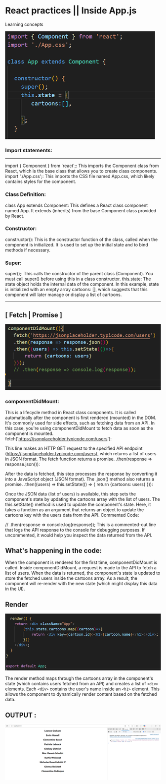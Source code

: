 # React practices || Inside App.js
Learning concepts

![alt text](image.png)



### Import statements:
-------

import { Component } from 'react';: This imports the Component class from React, which is the base class that allows you to create class components.
import './App.css';: This imports the CSS file named App.css, which likely contains styles for the component.

### Class Definition:
class App extends Component: This defines a React class component named App. It extends (inherits) from the base Component class provided by React.

### Constructor:

constructor(): This is the constructor function of the class, called when the component is initialized. It is used to set up the initial state and to bind methods if necessary.
### Super:
super();: This calls the constructor of the parent class (Component). You must call super() before using this in a class constructor.
this.state: The state object holds the internal data of the component. In this example, state is initialized with an empty array cartoons: [], which suggests that this component will later manage or display a list of cartoons.

------
## [ Fetch | Promise ]
![alt text](image-1.png)
### componentDidMount:

This is a lifecycle method in React class components. It is called automatically after the component is first rendered (mounted) in the DOM. It's commonly used for side effects, such as fetching data from an API.
In this case, you're using componentDidMount to fetch data as soon as the component is mounted.
fetch('https://jsonplaceholder.typicode.com/users'):

This line makes an HTTP GET request to the specified API endpoint (https://jsonplaceholder.typicode.com/users), which returns a list of users in JSON format. The fetch function returns a promise.
.then(response => response.json()):

After the data is fetched, this step processes the response by converting it into a JavaScript object (JSON format). The .json() method also returns a promise.
.then((users) => this.setState(() => { return {cartoons: users} })):

Once the JSON data (list of users) is available, this step sets the component's state by updating the cartoons array with the list of users.
The this.setState() method is used to update the component's state. Here, it takes a function as an argument that returns an object to update the cartoons key with the users data from the API.
Commented Code:

// .then(response => console.log(response)); This is a commented-out line that logs the API response to the console for debugging purposes. If uncommented, it would help you inspect the data returned from the API.

## What's happening in the code:
When the component is rendered for the first time, componentDidMount is called.
Inside componentDidMount, a request is made to the API to fetch a list of users.
When the data is returned, the component's state is updated to store the fetched users inside the cartoons array. As a result, the component will re-render with the new state (which might display this data in the UI).


## Render

![alt text](image-2.png)

The render method maps through the cartoons array in the component's state (which contains users fetched from an API) and creates a list of `<div>` elements. Each `<div>` contains the user's name inside an `<h1>` element. This allows the component to dynamically render content based on the fetched data.

## OUTPUT :

![alt text](image-3.png)



